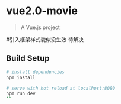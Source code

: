 # vue2.0-movie

> A Vue.js project

#引入框架样式貌似没生效 待解决

## Build Setup

``` bash
# install dependencies
npm install

# serve with hot reload at localhost:8080
npm run dev
``
